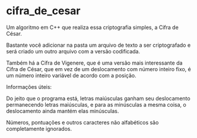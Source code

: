 # cifra_de_cesar
 Um algoritmo em C++ que realiza essa criptografia simples, a Cifra de César.

Bastante você adicionar na pasta um arquivo de texto a ser criptografado e será criado um outro arquivo com a versão codificada.

Também há a Cifra de Vigenere, que é uma versão mais interessante da Cifra de César, que em vez de um deslocamento com número inteiro fixo, é um número inteiro variável de acordo com a posição.

Informações úteis:

Do jeito que o programa está, letras maiúsculas ganham seu deslocamento permanecendo letras maiúsculas, e para as minúsculas a mesma coisa, o deslocamento ainda mantém elas minúsculas.

Números, pontuações e outros caracteres não alfabéticos são completamente ignorados.